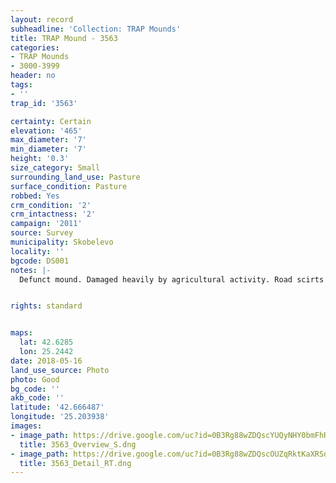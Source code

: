 ```yaml
---
layout: record
subheadline: 'Collection: TRAP Mounds'
title: TRAP Mound - 3563
categories:
- TRAP Mounds
- 3000-3999
header: no
tags:
- ''
trap_id: '3563'

certainty: Certain
elevation: '465'
max_diameter: '7'
min_diameter: '7'
height: '0.3'
size_category: Small
surrounding_land_use: Pasture
surface_condition: Pasture
robbed: Yes
crm_condition: '2'
crm_intactness: '2'
campaign: '2011'
source: Survey
municipality: Skobelevo
locality: ''
bgcode: DS001
notes: |-
  Defunct mound. Damaged heavily by agricultural activity. Road scirts around (almost slightly touching) west and south-west sides.


rights: standard


maps:
  lat: 42.6285
  lon: 25.2442
date: 2018-05-16
land_use_source: Photo
photo: Good
bg_code: ''
akb_code: ''
latitude: '42.666487'
longitude: '25.203938'
images:
- image_path: https://drive.google.com/uc?id=0B3Rg88wZDQscYUQyNHY0bmFhRVk
  title: 3563_Overview_S.dng
- image_path: https://drive.google.com/uc?id=0B3Rg88wZDQscOUZqRktKaXRSdWc
  title: 3563_Detail_RT.dng
---
```

